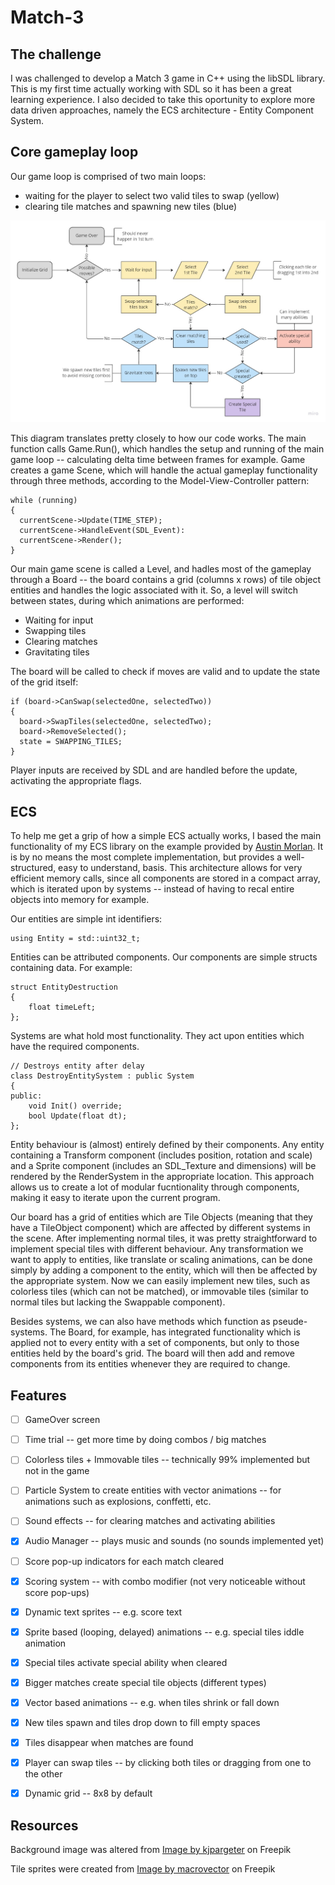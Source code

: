 # Match-3

## The challenge

I was challenged to develop a Match 3 game in C++ using the libSDL library. This is my first time actually working with SDL so it has been a great learning experience.
I also decided to take this oportunity to explore more data driven approaches, namely the ECS architecture - Entity Component System. 

## Core gameplay loop

Our game loop is comprised of two main loops: 
- waiting for the player to select two valid tiles to swap (yellow)
- clearing tile matches and spawning new tiles (blue)

![](https://github.com/TigoDelgado/Match-3/blob/master/Core%20gameplay%20loop.jpg)

This diagram translates pretty closely to how our code works. The main function calls Game.Run(), which handles the setup and running of the main game loop --
calculating delta time between frames for example. Game creates a game Scene, which will handle the actual gameplay functionality through three methods, according
to the Model-View-Controller pattern:

```
while (running) 
{
  currentScene->Update(TIME_STEP);
  currentScene->HandleEvent(SDL_Event):
  currentScene->Render();
}
```

Our main game scene is called a Level, and hadles most of the gameplay through a Board -- the board contains a grid (columns x rows) of tile object entities
and handles the logic associated with it. So, a level will switch between states, during which animations are performed:
- Waiting for input
- Swapping tiles
- Clearing matches
- Gravitating tiles

The board will be called to check if moves are valid and to update the state of the grid itself:
```
if (board->CanSwap(selectedOne, selectedTwo))
{
  board->SwapTiles(selectedOne, selectedTwo);
  board->RemoveSelected();
  state = SWAPPING_TILES;
}
```

Player inputs are received by SDL and are handled before the update, activating the appropriate flags.


## ECS

To help me get a grip of how a simple ECS actually works, I based the main functionality of my ECS library on the example provided by [Austin Morlan](https://austinmorlan.com/posts/entity_component_system/).
It is by no means the most complete implementation, but provides a well-structured, easy to understand, basis. This architecture allows for very efficient memory calls, since all components are stored in a compact array, which is iterated upon by systems -- instead of having to recal entire objects into memory for example.

Our entities are simple int identifiers:

```
using Entity = std::uint32_t;
```

Entities can be attributed components. Our components are simple structs containing data. For example:

```
struct EntityDestruction
{
    float timeLeft;
};
```

Systems are what hold most functionality. They act upon entities which have the required components.

```
// Destroys entity after delay
class DestroyEntitySystem : public System
{
public:
    void Init() override;
    bool Update(float dt);   
};
```

Entity behaviour is (almost) entirely defined by their components. Any entity containing a Transform component (includes position, rotation and scale) and a Sprite component (includes an SDL_Texture and dimensions) will be rendered by the RenderSystem in the appropriate location. This approach allows us to create a lot of modular fucntionality through components, making it easy to iterate upon the current program.

Our board has a grid of entities which are Tile Objects (meaning that they have a TileObject component) which are affected by different systems in the scene. 
After implementing normal tiles, it was pretty straightforward to implement special tiles with different behaviour. Any transformation we want to apply to entities,
like translate or scaling animations, can be done simply by adding a component to the entity, which will then be affected by the appropriate system. Now we can easily implement new tiles, such as colorless tiles (which can not be matched), or immovable tiles (similar to normal tiles but lacking the Swappable component).

Besides systems, we can also have methods which function as pseude-systems. The Board, for example, has integrated functionality which is applied not to every
entity with a set of components, but only to those entities held by the board's grid. The board will then add and remove components from its entities whenever
they are required to change.




## Features
- [ ] GameOver screen
- [ ] Time trial -- get more time by doing combos / big matches
- [ ] Colorless tiles + Immovable tiles -- technically 99% implemented but not in the game
- [ ] Particle System to create entities with vector animations -- for animations such as explosions, conffetti, etc.
- [ ] Sound effects -- for clearing matches and activating abilities
- [x] Audio Manager -- plays music and sounds (no sounds implemented yet)
- [ ] Score pop-up indicators for each match cleared
- [x] Scoring system -- with combo modifier (not very noticeable without score pop-ups)
- [x] Dynamic text sprites -- e.g. score text 
- [x] Sprite based (looping, delayed) animations -- e.g. special tiles iddle animation
- [x] Special tiles activate special ability when cleared
- [x] Bigger matches create special tile objects (different types)
- [x] Vector based animations -- e.g. when tiles shrink or fall down
- [x] New tiles spawn and tiles drop down to fill empty spaces
- [x] Tiles disappear when matches are found
- [x] Player can swap tiles -- by clicking both tiles or dragging from one to the other
- [x] Dynamic grid -- 8x8 by default


## Resources

Background image was altered from <a href="https://www.freepik.com/free-vector/decorative-background-with-purple-damask-pattern_956821.htm">Image by kjpargeter</a> on Freepik

Tile sprites were created from <a href="https://www.freepik.com/free-vector/app-vector-icons-with-different-textures-cartoon-style-ui-stone_10602956.htm">Image by macrovector</a> on Freepik
